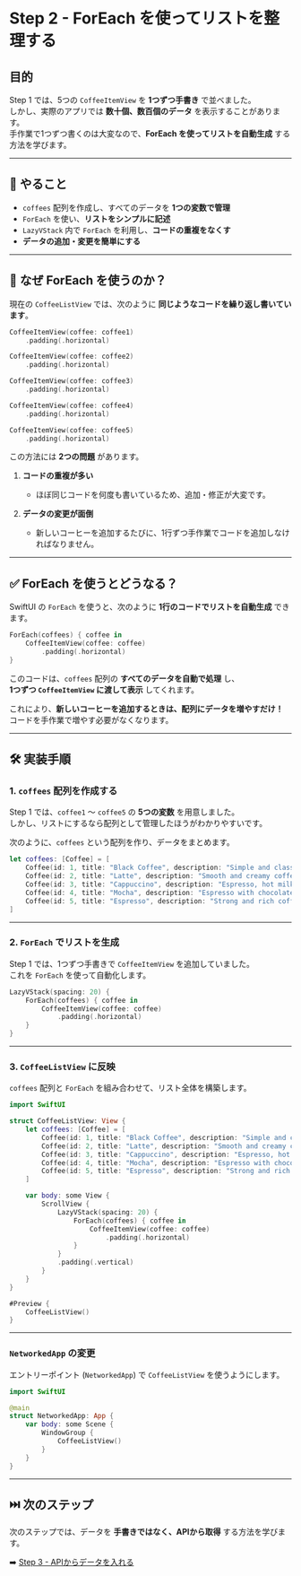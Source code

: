 # Step 2 - ForEach を使ってリストを整理する

## 目的
Step 1 では、5つの `CoffeeItemView` を **1つずつ手書き** で並べました。  
しかし、実際のアプリでは **数十個、数百個のデータ** を表示することがあります。  
手作業で1つずつ書くのは大変なので、**ForEach を使ってリストを自動生成** する方法を学びます。  

---

## 📌 やること
- `coffees` 配列を作成し、すべてのデータを **1つの変数で管理**
- `ForEach` を使い、**リストをシンプルに記述**
- `LazyVStack` 内で `ForEach` を利用し、**コードの重複をなくす**
- **データの追加・変更を簡単にする**

---

## 🤔 なぜ ForEach を使うのか？
現在の `CoffeeListView` では、次のように **同じようなコードを繰り返し書いています**。

```swift
CoffeeItemView(coffee: coffee1)
    .padding(.horizontal)

CoffeeItemView(coffee: coffee2)
    .padding(.horizontal)

CoffeeItemView(coffee: coffee3)
    .padding(.horizontal)

CoffeeItemView(coffee: coffee4)
    .padding(.horizontal)

CoffeeItemView(coffee: coffee5)
    .padding(.horizontal)
```

この方法には **2つの問題** があります。

1. **コードの重複が多い**  
   - ほぼ同じコードを何度も書いているため、追加・修正が大変です。

2. **データの変更が面倒**  
   - 新しいコーヒーを追加するたびに、1行ずつ手作業でコードを追加しなければなりません。

---

## ✅ ForEach を使うとどうなる？
SwiftUI の `ForEach` を使うと、次のように **1行のコードでリストを自動生成** できます。

```swift
ForEach(coffees) { coffee in
    CoffeeItemView(coffee: coffee)
        .padding(.horizontal)
}
```

このコードは、`coffees` 配列の **すべてのデータを自動で処理** し、  
**1つずつ `CoffeeItemView` に渡して表示** してくれます。

これにより、**新しいコーヒーを追加するときは、配列にデータを増やすだけ！**  
コードを手作業で増やす必要がなくなります。

---

## 🛠 実装手順

### 1. `coffees` 配列を作成する
Step 1 では、`coffee1` 〜 `coffee5` の **5つの変数** を用意しました。  
しかし、リストにするなら配列として管理したほうがわかりやすいです。

次のように、`coffees` という配列を作り、データをまとめます。

```swift
let coffees: [Coffee] = [
    Coffee(id: 1, title: "Black Coffee", description: "Simple and classic.", ingredients: ["Coffee"], image: URL(string: "https://images.unsplash.com/photo-1494314671902-399b18174975?auto=format&fit=crop&q=80&w=1887")!),
    Coffee(id: 2, title: "Latte", description: "Smooth and creamy coffee with milk.", ingredients: ["Espresso", "Milk"], image: URL(string: "https://images.unsplash.com/photo-1498804103079-a6351b050096?auto=format&fit=crop&q=80&w=1887")!),
    Coffee(id: 3, title: "Cappuccino", description: "Espresso, hot milk, and steamed milk foam.", ingredients: ["Espresso", "Milk Foam"], image: URL(string: "https://images.unsplash.com/photo-1525351484163-7529414344d8?auto=format&fit=crop&q=80&w=1887")!),
    Coffee(id: 4, title: "Mocha", description: "Espresso with chocolate and steamed milk.", ingredients: ["Espresso", "Chocolate", "Milk"], image: URL(string: "https://images.unsplash.com/photo-1509042239860-f550ce710b93?auto=format&fit=crop&q=80&w=1887")!),
    Coffee(id: 5, title: "Espresso", description: "Strong and rich coffee.", ingredients: ["Espresso"], image: URL(string: "https://images.unsplash.com/photo-1517705008128-361805f42e86?auto=format&fit=crop&q=80&w=1887")!)
]
```

---

### 2. `ForEach` でリストを生成
Step 1 では、1つずつ手書きで `CoffeeItemView` を追加していました。  
これを `ForEach` を使って自動化します。

```swift
LazyVStack(spacing: 20) {
    ForEach(coffees) { coffee in
        CoffeeItemView(coffee: coffee)
            .padding(.horizontal)
    }
}
```

---

### 3. `CoffeeListView` に反映
`coffees` 配列と `ForEach` を組み合わせて、リスト全体を構築します。

```swift
import SwiftUI

struct CoffeeListView: View {
    let coffees: [Coffee] = [
        Coffee(id: 1, title: "Black Coffee", description: "Simple and classic.", ingredients: ["Coffee"], image: URL(string: "https://images.unsplash.com/photo-1494314671902-399b18174975?auto=format&fit=crop&q=80&w=1887")!),
        Coffee(id: 2, title: "Latte", description: "Smooth and creamy coffee with milk.", ingredients: ["Espresso", "Milk"], image: URL(string: "https://images.unsplash.com/photo-1498804103079-a6351b050096?auto=format&fit=crop&q=80&w=1887")!),
        Coffee(id: 3, title: "Cappuccino", description: "Espresso, hot milk, and steamed milk foam.", ingredients: ["Espresso", "Milk Foam"], image: URL(string: "https://images.unsplash.com/photo-1525351484163-7529414344d8?auto=format&fit=crop&q=80&w=1887")!),
        Coffee(id: 4, title: "Mocha", description: "Espresso with chocolate and steamed milk.", ingredients: ["Espresso", "Chocolate", "Milk"], image: URL(string: "https://images.unsplash.com/photo-1509042239860-f550ce710b93?auto=format&fit=crop&q=80&w=1887")!),
        Coffee(id: 5, title: "Espresso", description: "Strong and rich coffee.", ingredients: ["Espresso"], image: URL(string: "https://images.unsplash.com/photo-1517705008128-361805f42e86?auto=format&fit=crop&q=80&w=1887")!)
    ]

    var body: some View {
        ScrollView {
            LazyVStack(spacing: 20) {
                ForEach(coffees) { coffee in
                    CoffeeItemView(coffee: coffee)
                        .padding(.horizontal)
                }
            }
            .padding(.vertical)
        }
    }
}

#Preview {
    CoffeeListView()
}
```

---

### `NetworkedApp` の変更
エントリーポイント (`NetworkedApp`) で `CoffeeListView` を使うようにします。

```swift
import SwiftUI

@main
struct NetworkedApp: App {
    var body: some Scene {
        WindowGroup {
            CoffeeListView()
        }
    }
}
```

---

## ⏭️ 次のステップ
次のステップでは、データを **手書きではなく、APIから取得** する方法を学びます。

➡️ [Step 3 - APIからデータを入れる](../Step3.md)
